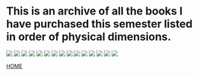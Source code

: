 # This is an archive of all the books I have purchased this semester listed in order of physical dimensions.

![](IMG_9980.HEIC)
![](IMG_9994.HEIC)
![](IMG_9993.HEIC)
![](IMG_9992.HEIC)
![](IMG_9991.HEIC)
![](IMG_9990.HEIC)
![](IMG_9989.HEIC)
![](IMG_9988.HEIC)
![](IMG_9987.HEIC)
![](IMG_9986.HEIC)
![](IMG_9985.HEIC)
![](IMG_9984.HEIC)
![](IMG_9983.HEIC)
![](IMG_9982.HEIC)
![](IMG_9981.HEIC)

[HOME](https://hamishpayne.github.io/CODE-WORDS/)
